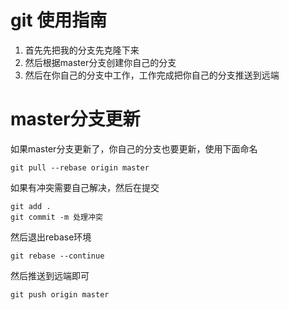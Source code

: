 # git 使用指南


1. 首先先把我的分支先克隆下来
2. 然后根据master分支创建你自己的分支
3. 然后在你自己的分支中工作，工作完成把你自己的分支推送到远端

# master分支更新
如果master分支更新了，你自己的分支也要更新，使用下面命名
```
git pull --rebase origin master
```
如果有冲突需要自己解决，然后在提交
```
git add .
git commit -m 处理冲突
```
然后退出rebase环境
```
git rebase --continue
```
然后推送到远端即可
```
git push origin master
```
